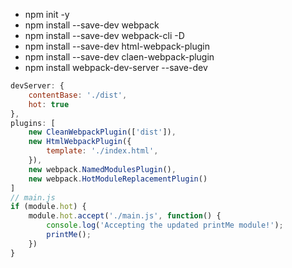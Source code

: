 * npm init -y
* npm install --save-dev webpack
* npm install --save-dev webpack-cli -D
* npm install --save-dev html-webpack-plugin
* npm install --save-dev claen-webpack-plugin
* npm install webpack-dev-server --save-dev
```javascript
devServer: {
    contentBase: './dist',
    hot: true
},
plugins: [
    new CleanWebpackPlugin(['dist']),
    new HtmlWebpackPlugin({
        template: './index.html',
    }),
    new webpack.NamedModulesPlugin(),
    new webpack.HotModuleReplacementPlugin()
]
// main.js
if (module.hot) {
    module.hot.accept('./main.js', function() {
        console.log('Accepting the updated printMe module!');
        printMe();
    })
}
```

